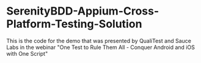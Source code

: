 # SerenityBDD-Appium-Cross-Platform-Testing-Solution
This is the code for the demo that was presented by QualiTest and Sauce Labs in the webinar "One Test to Rule Them All - Conquer Android and iOS with One Script" 

